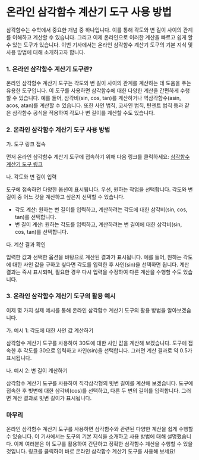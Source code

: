 온라인 삼각함수 계산기 도구 사용 방법
=====================

삼각함수는 수학에서 중요한 개념 중 하나입니다. 이를 통해 각도와 변 길이 사이의 관계를 이해하고 계산할 수 있습니다. 그리고 이제 온라인으로 이러한 계산을 빠르고 쉽게 할 수 있는 도구가 있습니다. 이번 기사에서는 온라인 삼각함수 계산기 도구의 기본 지식 및 사용 방법에 대해 소개하고자 합니다.

### 1. 온라인 삼각함수 계산기 도구란?

온라인 삼각함수 계산기 도구는 각도와 변 길이 사이의 관계를 계산하는 데 도움을 주는 유용한 도구입니다. 이 도구를 사용하면 삼각함수에 대한 다양한 계산을 간편하게 수행할 수 있습니다. 예를 들어, 삼각비(sin, cos, tan)를 계산하거나 역삼각함수(asin, acos, atan)를 계산할 수 있습니다. 또한 사인 법칙, 코사인 법칙, 탄젠트 법칙 등과 같은 삼각함수 공식을 적용하여 각도나 변 길이를 계산할 수도 있습니다.

### 2. 온라인 삼각함수 계산기 도구 사용 방법

가. 도구 링크 접속

먼저 온라인 삼각함수 계산기 도구에 접속하기 위해 다음 링크를 클릭하세요: [삼각함수 계산기 도구 링크](https://www.onlinecalculatorsfree.com/ko/math/trigonometry-calculator.html)

나. 각도와 변 길이 입력

도구에 접속하면 다양한 옵션이 표시됩니다. 우선, 원하는 작업을 선택합니다. 각도와 변 길이 중 어느 것을 계산하고 싶은지 선택할 수 있습니다.

- 각도 계산: 원하는 변 길이를 입력하고, 계산하려는 각도에 대한 삼각비(sin, cos, tan)를 선택합니다.
- 변 길이 계산: 원하는 각도를 입력하고, 계산하려는 변 길이에 대한 삼각비(sin, cos, tan)를 선택합니다.

다. 계산 결과 확인

입력한 값과 선택한 옵션을 바탕으로 계산된 결과가 표시됩니다. 예를 들어, 원하는 각도에 대한 사인 값을 구하고 싶다면 각도를 입력한 후 사인(sin)을 선택하면 됩니다. 계산 결과는 즉시 표시되며, 필요한 경우 다시 입력을 수정하여 다른 계산을 수행할 수도 있습니다.

### 3. 온라인 삼각함수 계산기 도구의 활용 예시

이제 몇 가지 실제 예시를 통해 온라인 삼각함수 계산기 도구의 활용 방법을 알아보겠습니다.

가. 예시 1: 각도에 대한 사인 값 계산하기

삼각함수 계산기 도구를 사용하여 30도에 대한 사인 값을 계산해 보겠습니다. 도구에 접속한 후 각도를 30으로 입력하고 사인(sin)을 선택합니다. 그러면 계산 결과로 약 0.5가 표시됩니다.

나. 예시 2: 변 길이 계산하기

삼각함수 계산기 도구를 사용하여 직각삼각형의 빗변 길이를 계산해 보겠습니다. 도구에 접속한 후 빗변에 대한 삼각비(cos)를 선택하고, 다른 두 변의 길이를 입력합니다. 그러면 계산 결과로 빗변 길이가 표시됩니다.

### 마무리

온라인 삼각함수 계산기 도구를 사용하면 삼각함수와 관련된 다양한 계산을 쉽게 수행할 수 있습니다. 이 기사에서는 도구의 기본 지식을 소개하고 사용 방법에 대해 설명했습니다. 이제 여러분은 이 도구를 활용하여 간단하고 정확한 삼각함수 계산을 수행할 수 있을 것입니다. 링크를 클릭하여 바로 온라인 삼각함수 계산기 도구를 사용해 보세요!